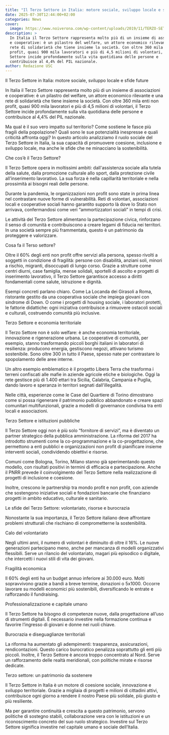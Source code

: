 ```yaml
---
title: "Il Terzo Settore in Italia: motore sociale, sviluppo locale e sfide future"
date: 2025-07-30T12:44:00+02:00
categories: News
cover:
  image: https://www.noiverona.com/wp-content/uploads/2019/11/TERZO-SETTORE.jpg
description: >
  In Italia il Terzo Settore rappresenta molto più di un insieme di associazioni
  e cooperative: è un pilastro del welfare, un attore economico rilevante e una
  rete di solidarietà che tiene insieme la società. Con oltre 360 mila enti non
  profit, quasi 900 mila lavoratori e più di 4,5 milioni di volontari, il Terzo
  Settore incide profondamente sulla vita quotidiana delle persone e
  contribuisce al 4,4% del PIL nazionale.
author: Redazione USC
---
```

Il Terzo Settore in Italia: motore sociale, sviluppo locale e sfide future







In Italia il Terzo Settore rappresenta molto più di un insieme di associazioni e cooperative: è un pilastro del welfare, un attore economico rilevante e una rete di solidarietà che tiene insieme la società. Con oltre 360 mila enti non profit, quasi 900 mila lavoratori e più di 4,5 milioni di volontari, il Terzo Settore incide profondamente sulla vita quotidiana delle persone e contribuisce al 4,4% del PIL nazionale.



Ma qual è il suo vero impatto sul territorio? Come sostiene le fasce più fragili della popolazione? Quali sono le sue potenzialità inespresse e quali criticità affronta oggi? In questo articolo analizziamo il ruolo sociale del Terzo Settore in Italia, la sua capacità di promuovere coesione, inclusione e sviluppo locale, ma anche le sfide che ne minacciano la sostenibilità.







Che cos’è il Terzo Settore?







Il Terzo Settore opera in moltissimi ambiti: dall'assistenza sociale alla tutela della salute, dalla promozione culturale allo sport, dalla protezione civile all’inserimento lavorativo. La sua forza è nella capillarità territoriale e nella prossimità ai bisogni reali delle persone.



Durante la pandemia, le organizzazioni non profit sono state in prima linea nel contrastare nuove forme di vulnerabilità. Reti di volontari, associazioni locali e cooperative sociali hanno garantito supporto là dove lo Stato non arrivava, confermandosi come veri “ammortizzatori sociali” in tempi di crisi.



Le attività del Terzo Settore alimentano la partecipazione civica, rinforzano il senso di comunità e contribuiscono a creare legami di fiducia nei territori. In una società sempre più frammentata, questo è un patrimonio da proteggere e valorizzare.







Cosa fa il Terso settore?



Oltre il 60% degli enti non profit offre servizi alla persona, spesso rivolti a soggetti in condizione di fragilità: persone con disabilità, anziani soli, minori a rischio, migranti, disoccupati di lungo corso. Grazie a strutture come centri diurni, case famiglia, mense solidali, sportelli di ascolto e progetti di inserimento lavorativo, il Terzo Settore garantisce accesso a diritti fondamentali come salute, istruzione e dignità.



Esempi concreti parlano chiaro. Come La Locanda dei Girasoli a Roma, ristorante gestito da una cooperativa sociale che impiega giovani con sindrome di Down. O come i progetti di housing sociale, i laboratori protetti, le fattorie didattiche: ogni iniziativa contribuisce a rimuovere ostacoli sociali e culturali, costruendo comunità più inclusive.







Terzo Settore e economia territoriale







Il Terzo Settore non è solo welfare: è anche economia territoriale, innovazione e rigenerazione urbana. Le cooperative di comunità, per esempio, stanno trasformando piccoli borghi italiani in laboratori di resilienza: producono energia, gestiscono negozi, attivano turismo sostenibile. Sono oltre 300 in tutto il Paese, spesso nate per contrastare lo spopolamento delle aree interne.



Un altro esempio emblematico è il progetto Libera Terra che trasforma i terreni confiscati alle mafie in aziende agricole etiche e biologiche. Oggi la rete gestisce più di 1.400 ettari tra Sicilia, Calabria, Campania e Puglia, dando lavoro e speranza in territori segnati dall’illegalità.



Nelle città, esperienze come le Case del Quartiere di Torino dimostrano come si possa rigenerare il patrimonio pubblico abbandonato e creare spazi comunitari multifunzionali, grazie a modelli di governance condivisa tra enti locali e associazioni.







Terzo Settore e istituzioni pubbliche







Il Terzo Settore oggi non è più solo “fornitore di servizi”, ma è diventato un partner strategico della pubblica amministrazione. La riforma del 2017 ha introdotto strumenti come la co-programmazione e la co-progettazione, che permettono a enti pubblici e organizzazioni non profit di pianificare insieme interventi sociali, condividendo obiettivi e risorse.



Comuni come Bologna, Torino, Milano stanno già sperimentando questo modello, con risultati positivi in termini di efficacia e partecipazione. Anche il PNRR prevede il coinvolgimento del Terzo Settore nella realizzazione di progetti di inclusione e coesione.



Inoltre, crescono le partnership tra mondo profit e non profit, con aziende che sostengono iniziative sociali e fondazioni bancarie che finanziano progetti in ambito educativo, culturale e sanitario.







Le sfide del Terzo Settore: volontariato, risorse e burocrazia







Nonostante la sua importanza, il Terzo Settore italiano deve affrontare problemi strutturali che rischiano di comprometterne la sostenibilità.



Calo del volontariato



Negli ultimi anni, il numero di volontari è diminuito di oltre il 16%. Le nuove generazioni partecipano meno, anche per mancanza di modelli organizzativi flessibili. Serve un rilancio del volontariato, magari più episodico o digitale, che intercetti i nuovi stili di vita dei giovani.







Fragilità economica



Il 60% degli enti ha un budget annuo inferiore ai 30.000 euro. Molti sopravvivono grazie a bandi a breve termine, donazioni o 5x1000. Occorre lavorare su modelli economici più sostenibili, diversificando le entrate e rafforzando il fundraising.







Professionalizzazione e capitale umano



Il Terzo Settore ha bisogno di competenze nuove, dalla progettazione all’uso di strumenti digitali. È necessario investire nella formazione continua e favorire l’ingresso di giovani e donne nei ruoli chiave.



Burocrazia e diseguaglianze territoriali



La riforma ha aumentato gli adempimenti: trasparenza, assicurazioni, rendicontazioni. Questo carico burocratico penalizza soprattutto gli enti più piccoli. Inoltre, il Terzo Settore è ancora troppo concentrato al Nord. Serve un rafforzamento delle realtà meridionali, con politiche mirate e risorse dedicate.







Terzo settore: un patrimonio da sostenere







Il Terzo Settore in Italia è un motore di coesione sociale, innovazione e sviluppo territoriale. Grazie a migliaia di progetti e milioni di cittadini attivi, contribuisce ogni giorno a rendere il nostro Paese più solidale, più giusto e più resiliente.



Ma per garantire continuità e crescita a questo patrimonio, servono politiche di sostegno stabili, collaborazione vera con le istituzioni e un riconoscimento concreto del suo ruolo strategico. Investire sul Terzo Settore significa investire nel capitale umano e sociale dell’Italia.
